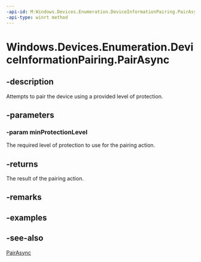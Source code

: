 ----api-id: M:Windows.Devices.Enumeration.DeviceInformationPairing.PairAsync(Windows.Devices.Enumeration.DevicePairingProtectionLevel)
-api-type: winrt method
---<!-- Method syntaxpublic Windows.Foundation.IAsyncOperation<Windows.Devices.Enumeration.DevicePairingResult> PairAsync(Windows.Devices.Enumeration.DevicePairingProtectionLevel minProtectionLevel)--># Windows.Devices.Enumeration.DeviceInformationPairing.PairAsync## -descriptionAttempts to pair the device using a provided level of protection.## -parameters### -param minProtectionLevelThe required level of protection to use for the pairing action.## -returnsThe result of the pairing action.## -remarks## -examples## -see-also[PairAsync](deviceinformationpairing_pairasync_819565643.md)